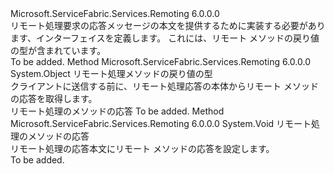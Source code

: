 <Type Name="IServiceRemotingResponseMessageBody" FullName="Microsoft.ServiceFabric.Services.Remoting.V2.IServiceRemotingResponseMessageBody">
  <TypeSignature Language="C#" Value="public interface IServiceRemotingResponseMessageBody" />
  <TypeSignature Language="ILAsm" Value=".class public interface auto ansi abstract IServiceRemotingResponseMessageBody" />
  <TypeSignature Language="DocId" Value="T:Microsoft.ServiceFabric.Services.Remoting.V2.IServiceRemotingResponseMessageBody" />
  <TypeSignature Language="VB.NET" Value="Public Interface IServiceRemotingResponseMessageBody" />
  <TypeSignature Language="F#" Value="type IServiceRemotingResponseMessageBody = interface" />
  <AssemblyInfo>
    <AssemblyName>Microsoft.ServiceFabric.Services.Remoting</AssemblyName>
    <AssemblyVersion>6.0.0.0</AssemblyVersion>
  </AssemblyInfo>
  <Interfaces />
  <Docs>
    <summary>
            リモート処理要求の応答メッセージの本文を提供するために実装する必要があります、インターフェイスを定義します。
            これには、リモート メソッドの戻り値の型が含まれています。
            </summary>
    <remarks>To be added.</remarks>
  </Docs>
  <Members>
    <Member MemberName="Get">
      <MemberSignature Language="C#" Value="public object Get (Type paramType);" />
      <MemberSignature Language="ILAsm" Value=".method public hidebysig newslot virtual instance object Get(class System.Type paramType) cil managed" />
      <MemberSignature Language="DocId" Value="M:Microsoft.ServiceFabric.Services.Remoting.V2.IServiceRemotingResponseMessageBody.Get(System.Type)" />
      <MemberSignature Language="VB.NET" Value="Public Function Get (paramType As Type) As Object" />
      <MemberSignature Language="F#" Value="abstract member Get : Type -&gt; obj" Usage="iServiceRemotingResponseMessageBody.Get paramType" />
      <MemberType>Method</MemberType>
      <AssemblyInfo>
        <AssemblyName>Microsoft.ServiceFabric.Services.Remoting</AssemblyName>
        <AssemblyVersion>6.0.0.0</AssemblyVersion>
      </AssemblyInfo>
      <ReturnValue>
        <ReturnType>System.Object</ReturnType>
      </ReturnValue>
      <Parameters>
        <Parameter Name="paramType" Type="System.Type" />
      </Parameters>
      <Docs>
        <param name="paramType"> リモート処理メソッドの戻り値の型</param>
        <summary>
            クライアントに送信する前に、リモート処理応答の本体からリモート メソッドの応答を取得します。 
            </summary>
        <returns>リモート処理のメソッドの応答</returns>
        <remarks>To be added.</remarks>
      </Docs>
    </Member>
    <Member MemberName="Set">
      <MemberSignature Language="C#" Value="public void Set (object response);" />
      <MemberSignature Language="ILAsm" Value=".method public hidebysig newslot virtual instance void Set(object response) cil managed" />
      <MemberSignature Language="DocId" Value="M:Microsoft.ServiceFabric.Services.Remoting.V2.IServiceRemotingResponseMessageBody.Set(System.Object)" />
      <MemberSignature Language="VB.NET" Value="Public Sub Set (response As Object)" />
      <MemberSignature Language="F#" Value="abstract member Set : obj -&gt; unit" Usage="iServiceRemotingResponseMessageBody.Set response" />
      <MemberType>Method</MemberType>
      <AssemblyInfo>
        <AssemblyName>Microsoft.ServiceFabric.Services.Remoting</AssemblyName>
        <AssemblyVersion>6.0.0.0</AssemblyVersion>
      </AssemblyInfo>
      <ReturnValue>
        <ReturnType>System.Void</ReturnType>
      </ReturnValue>
      <Parameters>
        <Parameter Name="response" Type="System.Object" />
      </Parameters>
      <Docs>
        <param name="response">リモート処理のメソッドの応答</param>
        <summary>
            リモート処理の応答本文にリモート メソッドの応答を設定します。
            </summary>
        <remarks>To be added.</remarks>
      </Docs>
    </Member>
  </Members>
</Type>
